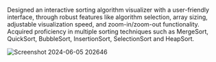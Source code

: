 Designed an interactive sorting algorithm visualizer with a user-friendly interface, through robust features like algorithm selection, array sizing, adjustable visualization speed, and zoom-in/zoom-out functionality. Acquired proficiency in multiple sorting techniques such as MergeSort, QuickSort, BubbleSort, InsertionSort, SelectionSort and  HeapSort.

![Screenshot 2024-06-05 202646](https://github.com/SuhaniPant15/Sorting_Visualizer/assets/104730535/78959b83-c630-41ff-af1e-ba3acb5bcd68)
